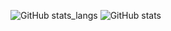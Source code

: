 ![GitHub stats_langs](https://github-readme-stats.vercel.app/api/top-langs/?username=tdworowy&theme=shadow_red&exclude_repo=Data_science_notes&hide=HTML)
![GitHub stats](https://github-readme-stats.vercel.app/api?username=tdworowy&show_icons=true&theme=shadow_red)
